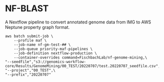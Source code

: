 # NF-BLAST

A Nextflow pipeline to convert annotated genome data from IMG to AWS Neptune property graph format.

```{bash}
aws batch submit-job \
    --profile maf \
    --job-name nf-gm-test-## \
    --job-queue priority-maf-pipelines \
    --job-definition nextflow-production \
    --container-overrides command=FischbachLab/nf-genome-mining,\
"--seedfile","s3://genomics-workflow-core/Results/GenomeMining/00_TEST/20220707/test.20220707_seedfile.csv",\
"--project","00_TEST",\
"--prefix","20220707"
```
